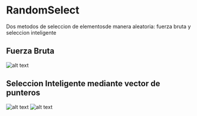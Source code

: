 # RandomSelect
Dos metodos de seleccion de elementosde manera aleatoria: fuerza bruta y seleccion inteligente
## Fuerza Bruta
![alt text](https://i.gyazo.com/f26aea77e01e555bdba41e5420045c13.png)
## Seleccion Inteligente mediante vector de punteros
![alt text](https://i.gyazo.com/215f2568d7754621a7d74135fdf38ffe.png)
![alt text](https://i.gyazo.com/c77ded4d5047cdb209892b2543bd40ef.png)
